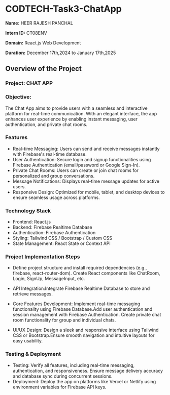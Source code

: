 # CODTECH-Task3-ChatApp
**Name:** HEER RAJESH PANCHAL

**Intern ID:** CT08ENV

**Domain:** React.js Web Development

**Duration:** December 17th,2024 to January 17th,2025

## Overview of the Project

### Project: CHAT APP

### Objective:
The Chat App aims to provide users with a seamless and interactive platform for real-time communication. With an elegant interface, the app enhances user experience by enabling instant messaging, user authentication, and private chat rooms.

### Features
- Real-time Messaging: Users can send and receive messages instantly with Firebase's real-time database.
- User Authentication: Secure login and signup functionalities using Firebase Authentication (email/password or Google Sign-In).
- Private Chat Rooms: Users can create or join chat rooms for personalized and group conversations.
- Message Notifications: Displays real-time message updates for active users.
- Responsive Design: Optimized for mobile, tablet, and desktop devices to ensure seamless usage across platforms.

### Technology Stack
- Frontend: React.js 
- Backend: Firebase Realtime Database
- Authentication: Firebase Authentication
- Styling: Tailwind CSS / Bootstrap / Custom CSS
 - State Management: React State or Context API

### Project Implementation Steps

- Define project structure and install required dependencies (e.g., firebase, react-router-dom).
 Create React components like ChatRoom, Login, SignUp, MessageInput, etc.
 
- API Integration:Integrate Firebase Realtime Database to store and retrieve messages.
 
- Core Features Development: Implement real-time messaging functionality using Firebase Database.Add user authentication and session management with Firebase Authentication. Create private chat room functionality for group and individual chats.
- UI/UX Design: Design a sleek and responsive interface using Tailwind CSS or Bootstrap.Ensure smooth navigation and intuitive layouts for easy usability.

### Testing & Deployment
- Testing: Verify all features, including real-time messaging, authentication, and responsiveness. Ensure message delivery accuracy and database sync during concurrent sessions.
- Deployment: Deploy the app on platforms like Vercel or Netlify using environment variables for Firebase API keys.

